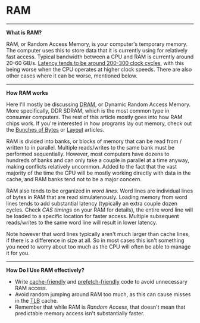 # RAM

---

**What is RAM?**

RAM, or Random Access Memory, is your computer's temporary memory. The computer uses this to store data that it is currently using for relatively fast access. Typical bandwidth between a CPU and RAM is currently around 20-60 GB/s. [Latency tends to be around 200-300 clock cycles](whycaches.md), with this being worse when the CPU operates at higher clock speeds. There are also other cases where it can be worse, mentioned below.

---

**How RAM works**

Here I'll mostly be discussing [DRAM](commonmemory.md), or Dynamic Random Access Memory. More specifically, DDR SDRAM, which is the most common type in consumer computers. The rest of this article mostly goes into how RAM chips work. If you're interested in how programs lay out memory, check out the [Bunches of Bytes](bunchesofbytes.md) or [Layout](layout.md) articles.

RAM is divided into banks, or blocks of memory that can be read from / written to in parallel. Multiple reads/writes to the same bank must be performed sequentially. However, most computers have dozens to hundreds of banks and can only take a couple in parallel at a time anyway, making conflicts relatively uncommon. Added to the fact that the vast majority of the time the CPU will be mostly working directly with data in the cache, and RAM banks tend not to be a major concern.

RAM also tends to be organized in *word lines*. Word lines are individual lines of bytes in RAM that are read simulatenously. Loading memory from word lines tends to add substantial latency (typically an extra couple dozen cycles. Check *CAS timings* on your RAM for details), the entire word line will be loaded to a specific location for faster access. Multiple subsequent reads/writes to the same word line will result in lower latency.

Note however that word lines typically aren't much larger than cache lines, if there is a difference in size at all. So in most cases this isn't something you need to worry about too much as the CPU will often be able to manage it for you.

---

**How Do I Use RAM effectively?**

* Write [cache-friendly](caches.md) and [prefetch-friendly](prefetch.md) code to avoid unnecessary RAM access.
* Avoid random jumping around RAM too much, as this can cause misses in the [TLB](virtualmem.md) cache.
* Remember that while RAM is *Random Access*, that doesn't mean that predictable memory access isn't substantially faster.
